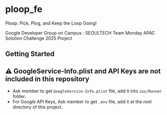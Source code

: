 # ploop_fe

Ploop: Pick, Plog, and Keep the Loop Going!

Google Developer Group on Campus : SEOULTECH
Team Monday
APAC Solution Challenge 2025 Project

## Getting Started

## ⚠️ GoogleService-Info.plist and API Keys are not included in this repository

- Ask member to get `GoogleService-Info.plist` file, add it into `ios/Runner` folder.
- For Google API Keys, Ask member to get `.env` file, add it at the root directory of this project.
